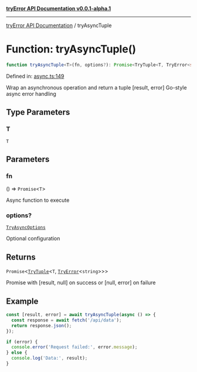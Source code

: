 [**tryError API Documentation v0.0.1-alpha.1**](../index.md)

***

[tryError API Documentation](../index.md) / tryAsyncTuple

# Function: tryAsyncTuple()

```ts
function tryAsyncTuple<T>(fn, options?): Promise<TryTuple<T, TryError<string>>>;
```

Defined in: [async.ts:149](https://github.com/oconnorjohnson/tryError/blob/e3ae0308069a4fba073f4543d527ad76373db795/src/async.ts#L149)

Wrap an asynchronous operation and return a tuple [result, error]
Go-style async error handling

## Type Parameters

### T

`T`

## Parameters

### fn

() => `Promise`\<`T`\>

Async function to execute

### options?

[`TryAsyncOptions`](../interfaces/TryAsyncOptions.md)

Optional configuration

## Returns

`Promise`\<[`TryTuple`](../type-aliases/TryTuple.md)\<`T`, [`TryError`](../interfaces/TryError.md)\<`string`\>\>\>

Promise<TryTuple> with [result, null] on success or [null, error] on failure

## Example

```typescript
const [result, error] = await tryAsyncTuple(async () => {
  const response = await fetch('/api/data');
  return response.json();
});

if (error) {
  console.error('Request failed:', error.message);
} else {
  console.log('Data:', result);
}
```
